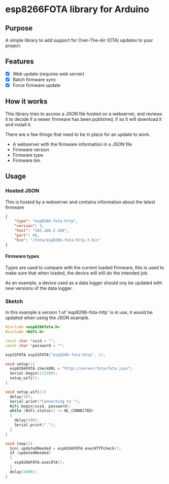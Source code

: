 # esp8266FOTA library for Arduino

## Purpose

A simple library to add support for Over-The-Air (OTA) updates to your project.

## Features

- [x] Web update (requires web server)
- [x] Batch firmware sync
- [x] Force firmware update 

## How it works

This library tries to access a JSON file hosted on a webserver, and reviews it to decide if a newer firmware has been published, if so it will download it and install it.

There are a few things that need to be in place for an update to work.

- A webserver with the firmware information in a JSON file
- Firmware version
- Firmware type
- Firmware bin

## Usage

### Hosted JSON

This is hosted by a webserver and contains information about the latest firmware

```json
{
    "type": "esp8266-fota-http",
    "version": 3,
    "host": "192.168.2.100",
    "port": 80,
    "bin": "/fota/esp8266-fota-http-3.bin"
}
```

#### Firmware types

Types are used to compare with the current loaded firmware, this is used to make sure that when loaded, the device will still do the intended job.

As an example, a device used as a data logger should ony be updated with new versions of the data logger.

### Sketch

In this example a version 1  of 'esp8266-fota-http' is in use, it would be updated when using the JSON example.

```cpp
#include <esp8266fota.h>
#include <WiFi.h>

const char *ssid = "";
const char *password = "";

esp32FOTA esp32FOTA("esp8266-fota-http", 1);

void setup(){
  esp8266FOTA.checkURL = "http://server/fota/fota.json";
  Serial.begin(115200);
  setup_wifi();
}

void setup_wifi(){
  delay(10);
  Serial.print("Connecting to ");
  WiFi.begin(ssid, password);
  while (WiFi.status() != WL_CONNECTED)
  {
    delay(500);
    Serial.print(".");
  }
}

void loop(){
  bool updatedNeeded = esp8266FOTA.execHTTPcheck();
  if (updatedNeeded)
  {
    esp8266FOTA.execOTA();
  }
  delay(2000);
}
```


